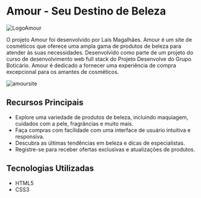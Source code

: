 # Amour - Seu Destino de Beleza 


![LogoAmour](https://github.com/Laismagga/amour-cosmeticos/assets/109549449/b2024a2a-0d1f-4f47-8848-aa6cca7714e8)


O projeto Amour foi desenvolvido por Laís Magalhães. Amour é um site de cosméticos que oferece uma ampla gama de produtos de beleza para atender às suas necessidades. Desenvolvido como parte de um projeto do curso de desenvolvimento web  full stack do Projeto Desenvolve do Grupo Boticário. 
Amour é dedicado a fornecer uma experiência de compra excepcional para os amantes de cosméticos.


![amoursite](https://github.com/Laismagga/amour-cosmeticos/assets/109549449/9e4304cd-dbc7-4fd9-abdc-68f9fdab9caa)


## Recursos Principais

- Explore uma variedade de produtos de beleza, incluindo maquiagem, cuidados com a pele, fragrâncias e muito mais.
- Faça compras com facilidade com uma interface de usuário intuitiva e responsiva.
- Descubra as últimas tendências em beleza e dicas de especialistas.
- Registre-se para receber ofertas exclusivas e atualizações de produtos.

## Tecnologias Utilizadas

- HTML5
- CSS3
